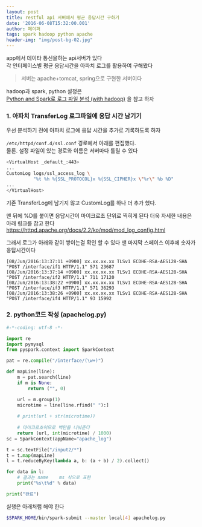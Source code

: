 ```yaml
---
layout: post
title: restful api 서버에서 평균 응답시간 구하기 
date: '2016-06-08T15:32:00.001'
author: 페이퍼
tags: spark hadoop python apache
header-img: "img/post-bg-02.jpg"
---
```

app에서 데이타 통신을하는 api서버가 있다  
각 인터페이스별 평균 응답시간을 아파치 로그를 활용하여 구해봤다  
> 서버는 apache+tomcat, spring으로 구현한 서버이다  

hadoop과 spark, python 설정은  
[Python and Spark로 로그 파일 분석 (with hadoop)](2016-05-30-spark-hadoop)
을 참고 하자 


### 1. 아파치 TransferLog 로그파일에 응답 시간 남기기 
우선 분석하기 전에 아파치 로그에 응답 시간을 추가로 기록하도록 하자 

`/etc/httpd/conf.d/ssl.conf` 경로에서 아래를 편집했다.  
물론. 설정 파일이 있는 경로와 이름은 서버마다 틀릴 수 있다 
```bash
<VirtualHost _default_:443>
...
CustomLog logs/ssl_access_log \
          "%t %h %{SSL_PROTOCOL}x %{SSL_CIPHER}x \"%r\" %b %D"
...
</VirtualHost>
```
기존 TransferLog에 남기지 않고 CustomLog를 하나 더 추가 했다.  

맨 뒤에 %D를 붙이면 응답시간이 마이크로초 단위로 찍히게 된다 더욱 자세한 내용은 아래 링크를 참고 한다   
https://httpd.apache.org/docs/2.2/ko/mod/mod_log_config.html

그래서 로그가 아래와 같이 쌓이는걸 확인 할 수 있다 맨 마지막 스페이스 이후에 숫자가 응답시간이다
```text
[08/Jun/2016:13:37:11 +0900] xx.xx.xx.xx TLSv1 ECDHE-RSA-AES128-SHA "POST /interface/if1 HTTP/1.1" 571 23687
[08/Jun/2016:13:37:14 +0900] xx.xx.xx.xx TLSv1 ECDHE-RSA-AES128-SHA "POST /interface/if2 HTTP/1.1" 711 17120
[08/Jun/2016:13:38:22 +0900] xx.xx.xx.xx TLSv1 ECDHE-RSA-AES128-SHA "POST /interface/if3 HTTP/1.1" 571 36293
[08/Jun/2016:13:38:26 +0900] xx.xx.xx.xx TLSv1 ECDHE-RSA-AES128-SHA "POST /interface/if4 HTTP/1.1" 93 15992
```


### 2. python코드 작성 (apachelog.py) 

```python
#-*-coding: utf-8 -*-

import re
import pymysql
from pyspark.context import SparkContext

pat = re.compile("/interface/(\w+)")

def mapLine(line):
    m = pat.search(line)
    if m is None:
        return ("", 0)

    url = m.group(1)
    microtime = line[line.rfind(" "):]
    
    # print(url + str(microtime))
    
    # 마이크로초이므로 백만을 나눠준다
    return (url, int(microtime) / 1000)
sc = SparkContext(appName="apache_log")

t = sc.textFile("/input2/*")
t = t.map(mapLine)
l = t.reduceByKey(lambda a, b: (a + b) / 2).collect()

for data in l:
    # 결과는 name    ms 식으로 표현   
    print("%s\t%d" % data)

print("완료")
```

실행은 아래처럼 해야 한다 

```bash
$SPARK_HOME/bin/spark-submit --master local[4] apachelog.py
```

